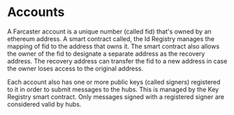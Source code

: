 # Accounts

A Farcaster account is a unique number (called fid) that's owned by an ethereum address. A smart contract called, the
Id Registry manages the mapping of fid to the address that owns it. The smart contract also allows the owner of the fid
to designate a separate address as the recovery address. The recovery address can transfer the fid to a new address in
case the owner loses access to the original address.

Each account also has one or more public keys (called signers) registered to it in order to submit messages to the hubs.
This is managed by the Key Registry smart contract. Only messages signed with a registered signer are considered valid
by hubs.
